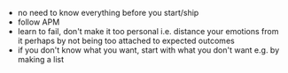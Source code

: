 - no need to know everything before you start/ship
- follow APM
- learn to fail, don't make it too personal i.e. distance your emotions from it perhaps by not being too attached to expected outcomes
- if you don't know what you want, start with what you don't want e.g. by making a list
